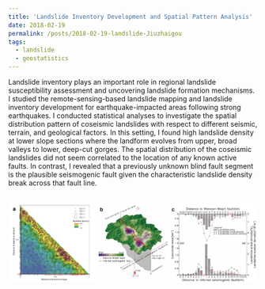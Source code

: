 ```yaml
---
title: 'Landslide Inventory Development and Spatial Pattern Analysis'
date: 2018-02-19
permalink: /posts/2018-02-19-landslide-Jiuzhaigou
tags:
  - landslide
  - geostatistics
---
```


Landslide inventory plays an important role in regional landslide susceptibility assessment and uncovering landslide formation mechanisms. I studied the remote-sensing-based landslide mapping and landslide inventory development for earthquake-impacted areas following strong earthquakes. I conducted statistical analyses to investigate the spatial distribution pattern of coseismic landslides with respect to different seismic, terrain, and geological factors. In this setting, I found high landslide density at lower slope sections where the landform evolves from upper, broad valleys to lower, deep-cut gorges. The spatial distribution of the coseismic landslides did not seem correlated to the location of any known active faults. In contrast, I revealed that a previously unknown blind fault segment is the plausible seismogenic fault given the characteristic landslide density break across that fault line.

<br/><img src='/images/landslide-inventory.png'>



